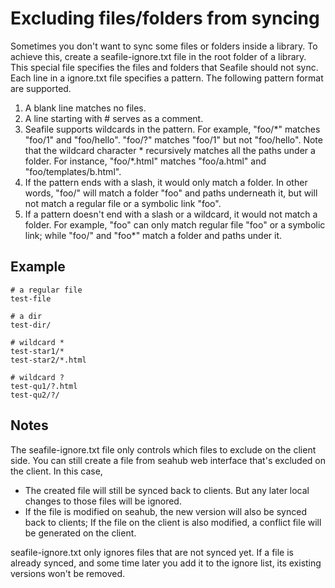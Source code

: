 # Excluding files/folders from syncing

Sometimes you don't want to sync some files or folders inside a library. To achieve this, create a seafile-ignore.txt file in the root folder of a library. This special file specifies the files and folders that Seafile should not sync. Each line in a ignore.txt file specifies a pattern. The following pattern format are supported.

1. A blank line matches no files.
1. A line starting with \# serves as a comment.
1. Seafile supports wildcards in the pattern. For example, "foo/\*" matches "foo/1" and "foo/hello". "foo/?" matches "foo/1" but not "foo/hello". Note that the wildcard character \* recursively matches all the paths under a folder. For instance, "foo/\*.html" matches "foo/a.html" and "foo/templates/b.html".
1. If the pattern ends with a slash, it would only match a folder. In other words, "foo/" will match a folder "foo" and paths underneath it, but will not match a regular file or a symbolic link "foo".
1. If a pattern doesn't end with a slash or a wildcard, it would not match a folder. For example, "foo" can only match regular file "foo" or a symbolic link; while "foo/" and "foo\*" match a folder and paths under it.

## Example

```
# a regular file
test-file

# a dir
test-dir/

# wildcard *
test-star1/*
test-star2/*.html

# wildcard ?
test-qu1/?.html
test-qu2/?/
```

## Notes

The seafile-ignore.txt file only controls which files to exclude on the client side. You can still create a file from seahub web interface that's excluded on the client. In this case,

* The created file will still be synced back to clients. But any later local changes to those files will be ignored.
* If the file is modified on seahub, the new version will also be synced back to clients; If the file on the client is also modified, a conflict file will be generated on the client.

seafile-ignore.txt only ignores files that are not synced yet. If a file is already synced, and some time later you add it to the ignore list, its existing versions won't be removed.
